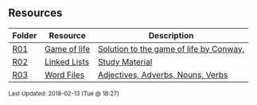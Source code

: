 ## Resources
| Folder | Resource | Description|
 | ------------|------------|------------|
 | [R01](https://github.com/rugbyprof/1063-Data-Structures/tree/master/Resources/R01) | [ Game of life ](https://github.com/rugbyprof/1063-Data-Structures/tree/master/Resources/R01) | [ Solution to the game of life by Conway.](https://github.com/rugbyprof/1063-Data-Structures/tree/master/Resources/R01) |
 | [R02](https://github.com/rugbyprof/1063-Data-Structures/tree/master/Resources/R02) | [ Linked Lists ](https://github.com/rugbyprof/1063-Data-Structures/tree/master/Resources/R02) | [ Study Material](https://github.com/rugbyprof/1063-Data-Structures/tree/master/Resources/R02) |
 | [R03](https://github.com/rugbyprof/1063-Data-Structures/tree/master/Resources/R03) | [ Word Files ](https://github.com/rugbyprof/1063-Data-Structures/tree/master/Resources/R03) | [ Adjectives, Adverbs, Nouns, Verbs](https://github.com/rugbyprof/1063-Data-Structures/tree/master/Resources/R03) |

<sup>Last Updated: 2018-02-13 (Tue @ 18:27)</sup>